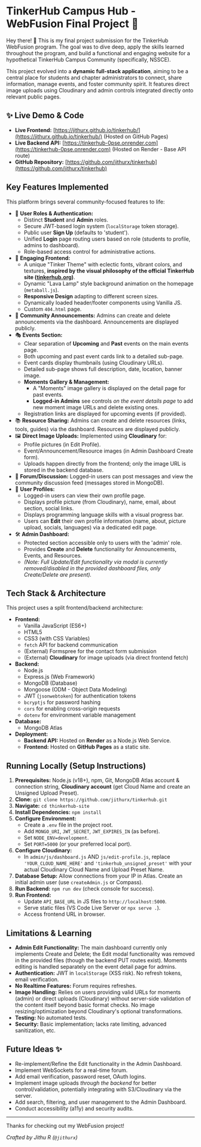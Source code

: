 # TinkerHub Campus Hub - WebFusion Final Project 🚀

Hey there! 👋 This is my final project submission for the TinkerHub WebFusion program. The goal was to dive deep, apply the skills learned throughout the program, and build a functional and engaging website for a hypothetical TinkerHub Campus Community (specifically, NSSCE).

This project evolved into a **dynamic full-stack application**, aiming to be a central place for students and chapter administrators to connect, share information, manage events, and foster community spirit. It features direct image uploads using Cloudinary and admin controls integrated directly onto relevant public pages.

## ✨ Live Demo & Code

*   **Live Frontend:** [https://jithurx.github.io/tinkerhub/](https://jithurx.github.io/tinkerhub/) (Hosted on GitHub Pages)
*   **Live Backend API:** [https://tinkerhub-0pse.onrender.com](https://tinkerhub-0pse.onrender.com) (Hosted on Render - Base API route)
*   **GitHub Repository:** [https://github.com/jithurx/tinkerhub](https://github.com/jithurx/tinkerhub)

## Key Features Implemented

This platform brings several community-focused features to life:

*   👤 **User Roles & Authentication:**
    *   Distinct **Student** and **Admin** roles.
    *   Secure JWT-based login system (`localStorage` token storage).
    *   Public user **Sign Up** (defaults to 'student').
    *   Unified **Login** page routing users based on role (students to profile, admins to dashboard).
    *   Role-based access control for administrative actions.
*   🎨 **Engaging Frontend:**
    *   A unique "Tinker Theme" with eclectic fonts, vibrant colors, and textures, **inspired by the visual philosophy of the official TinkerHub site ([tinkerhub.org](https://tinkerhub.org/))**.
    *   Dynamic "Lava Lamp" style background animation on the homepage (`metaball.js`).
    *   **Responsive Design** adapting to different screen sizes.
    *   Dynamically loaded header/footer components using Vanilla JS.
    *   Custom `404.html` page.
*   📢 **Community Announcements:** Admins can create and delete announcements via the dashboard. Announcements are displayed publicly.
*   🎭 **Events Section:**
    *   Clear separation of **Upcoming** and **Past** events on the main events page.
    *   Both upcoming and past event cards link to a detailed sub-page.
    *   Event cards display thumbnails (using Cloudinary URLs).
    *   Detailed sub-page shows full description, date, location, banner image.
    *   **Moments Gallery & Management:**
        *   A "Moments" image gallery is displayed on the detail page for past events.
        *   **Logged-in Admins** see controls *on the event details page* to add new moment image URLs and delete existing ones.
    *   Registration links are displayed for upcoming events (if provided).
*   📚 **Resource Sharing:** Admins can create and delete resources (links, tools, guides) via the dashboard. Resources are displayed publicly.
*   🖼️ **Direct Image Uploads:** Implemented using **Cloudinary** for:
    *   Profile pictures (in Edit Profile).
    *   Event/Announcement/Resource images (in Admin Dashboard Create form).
    *   Uploads happen directly from the frontend; only the image URL is stored in the backend database.
*   💬 **Forum/Discussion:** Logged-in users can post messages and view the community discussion feed (messages stored in MongoDB).
*   👤 **User Profiles:**
    *   Logged-in users can view their own profile page.
    *   Displays profile picture (from Cloudinary), name, email, about section, social links.
    *   Displays programming language skills with a visual progress bar.
    *   Users can **Edit** their own profile information (name, about, picture upload, socials, languages) via a dedicated edit page.
*   🛠️ **Admin Dashboard:**
    *   Protected section accessible only to users with the 'admin' role.
    *   Provides **Create** and **Delete** functionality for Announcements, Events, and Resources.
    *   *(Note: Full Update/Edit functionality via modal is currently removed/disabled in the provided dashboard files, only Create/Delete are present).*

## Tech Stack & Architecture

This project uses a split frontend/backend architecture:

*   **Frontend:**
    *   Vanilla JavaScript (ES6+)
    *   HTML5
    *   CSS3 (with CSS Variables)
    *   `fetch` API for backend communication
    *   (External) Formspree for the contact form submission
    *   (External) **Cloudinary** for image uploads (via direct frontend fetch)
*   **Backend:**
    *   Node.js
    *   Express.js (Web Framework)
    *   MongoDB (Database)
    *   Mongoose (ODM - Object Data Modeling)
    *   JWT (`jsonwebtoken`) for authentication tokens
    *   `bcryptjs` for password hashing
    *   `cors` for enabling cross-origin requests
    *   `dotenv` for environment variable management
*   **Database:**
    *   MongoDB Atlas
*   **Deployment:**
    *   **Backend API:** Hosted on **Render** as a Node.js Web Service.
    *   **Frontend:** Hosted on **GitHub Pages** as a static site.

## Running Locally (Setup Instructions)

1.  **Prerequisites:** Node.js (v18+), npm, Git, MongoDB Atlas account & connection string, **Cloudinary account** (get Cloud Name and create an Unsigned Upload Preset).
2.  **Clone:** `git clone https://github.com/jithurx/tinkerhub.git`
3.  **Navigate:** `cd thinkerhub-site`
4.  **Install Dependencies:** `npm install`
5.  **Configure Environment:**
    *   Create a `.env` file in the project root.
    *   Add `MONGO_URI`, `JWT_SECRET`, `JWT_EXPIRES_IN` (as before).
    *   Set `NODE_ENV=development`.
    *   Set `PORT=5000` (or your preferred local port).
6.  **Configure Cloudinary:**
    *   In `admin/js/dashboard.js` AND `js/edit-profile.js`, replace `'YOUR_CLOUD_NAME_HERE'` and `'tinkerhub_unsigned_preset'` with your actual Cloudinary Cloud Name and Upload Preset Name.
7.  **Database Setup:** Allow connections from your IP in Atlas. Create an initial admin user (use `createAdmin.js` or Compass).
8.  **Run Backend:** `npm run dev` (check console for success).
9.  **Run Frontend:**
    *   Update `API_BASE_URL` in JS files to `http://localhost:5000`.
    *   Serve static files (VS Code Live Server or `npx serve .`).
    *   Access frontend URL in browser.

## Limitations & Learning

*   **Admin Edit Functionality:** The main dashboard currently only implements Create and Delete; the Edit modal functionality was removed in the provided files (though the backend PUT routes exist). Moments editing is handled separately on the event detail page for admins.
*   **Authentication:** JWT in `localStorage` (XSS risk). No refresh tokens, email verification.
*   **No Realtime Features:** Forum requires refreshes.
*   **Image Handling:** Relies on users providing valid URLs for moments (admin) or direct uploads (Cloudinary) without server-side validation of the content itself beyond basic format checks. No image resizing/optimization beyond Cloudinary's optional transformations.
*   **Testing:** No automated tests.
*   **Security:** Basic implementation; lacks rate limiting, advanced sanitization, etc.

## Future Ideas ✨

*   Re-implement/Refine the Edit functionality in the Admin Dashboard.
*   Implement WebSockets for a real-time forum.
*   Add email verification, password reset, OAuth logins.
*   Implement image uploads *through the backend* for better control/validation, potentially integrating with S3/Cloudinary via the server.
*   Add search, filtering, and user management to the Admin Dashboard.
*   Conduct accessibility (a11y) and security audits.

---

Thanks for checking out my WebFusion project!

*Crafted by Jithu R (`@jithurx`)*